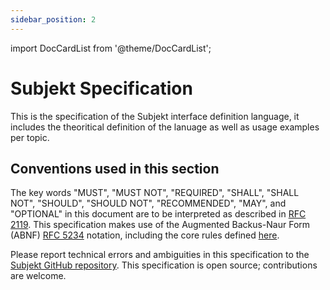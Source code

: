 ```yaml
---
sidebar_position: 2
---
```


import DocCardList from '@theme/DocCardList';

# Subjekt Specification

This is the specification of the Subjekt interface definition language, it includes the theoritical definition of the lanuage as well as usage examples per topic.

## Conventions used in this section

The key words "MUST", "MUST NOT", "REQUIRED", "SHALL", "SHALL NOT", "SHOULD", "SHOULD NOT", "RECOMMENDED", "MAY", and "OPTIONAL" in this document are to be interpreted as described in [RFC 2119](https://tools.ietf.org/html/rfc2119.html). This specification makes use of the Augmented Backus-Naur Form (ABNF) [RFC 5234](https://tools.ietf.org/html/rfc5234.html) notation, including the core rules defined [here](grammar).

Please report technical errors and ambiguities in this specification to the [Subjekt GitHub repository](https://github.com/subjektify/subjekt). This specification is open source; contributions are welcome.

<DocCardList />
